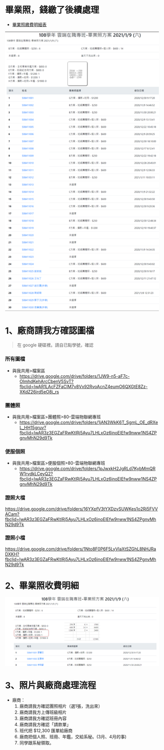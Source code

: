 # 畢業照，錢繳了後續處理

- [畢業照繳費明細表](http://123.57.20.183/serp/yu/stuEvent/s/photo_list.asp?eventid=16)

![](13.jpg)

# 1、廠商請我方確認圖檔

> 在 google 硬碟裡。請自已點學號，確認
> 

### 所有圖檔

- 與我共用>檔案區
  - https://drive.google.com/drive/folders/1JW9-n5-aF7c-OImhdKehArcCbenV5SvT?fbclid=IwAR1LAcFZFaClM7v8Vx92RvoAcnZ4eumO6QXGtE8Zz-XKdZ26jrd5eO8j_rs

### 團體照
- 與我共用>檔案區>團體照>80-雲端物聯網專班
  - https://drive.google.com/drive/folders/1jAN3WkK6T_SgmL_OE_dRXeL_HH15gruv?fbclid=IwAR3z3EGZaFRwKtlRj5Ayu7LHLxOz6inoElEfw9nww1NS4ZPgnvMhN29d9Tk

### 便服個照
- 與我共用>檔案區>便服個照>80-雲端物聯網專班
  - https://drive.google.com/drive/folders/1pJwxkH2JgRLd7KybMmQRW1rvdkLCeyQ2?fbclid=IwAR3z3EGZaFRwKtlRj5Ayu7LHLxOz6inoElEfw9nww1NS4ZPgnvMhN29d9Tk

### 證照大檔

https://drive.google.com/drive/folders/16YXpfV3tYXDzvSUWKes1o2Ri5FVVACam?fbclid=IwAR3z3EGZaFRwKtlRj5Ayu7LHLxOz6inoElEfw9nww1NS4ZPgnvMhN29d9Tk

### 證照小檔

https://drive.google.com/drive/folders/1Nto8F0P6F5LyVlaXtSZGhL8NHJRaDXKH?fbclid=IwAR3z3EGZaFRwKtlRj5Ayu7LHLxOz6inoElEfw9nww1NS4ZPgnvMhN29d9Tk

# 2、畢業照收費明細

![](12.jpg)


# 3、照片與廠商處理流程

- 廠商：
  1. 廠商請我方確認團照相片（選1張，洗出來）
  2. 廠商請我方上傳班級相片
  3. 廠商請我方確認班冊內容
  4. 廠商請我方確認「請款單」
  5. 班代把 $12,300 匯單給廠商
  6. 廠商把個人照、班冊、年鑑，交給系秘。(3月、4月的事)
  7. 同學跟系秘領取。


